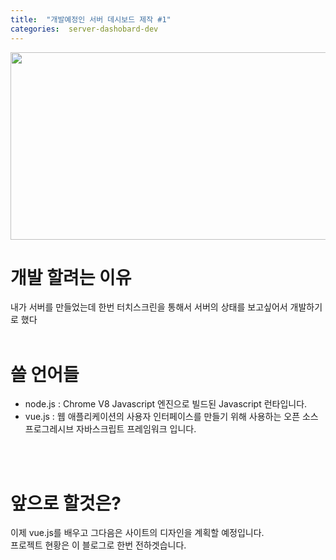 ```yaml
---
title:  "개발예정인 서버 데시보드 제작 #1"
categories:  server-dashobard-dev
---
```


<img src="https://images.unsplash.com/photo-1558494949-ef010cbdcc31?ixlib=rb-1.2.1&ixid=MnwxMjA3fDB8MHxwaG90by1wYWdlfHx8fGVufDB8fHx8&auto=format&fit=crop&w=1634&q=80" width="600" height="300"/>

# 개발 할려는 이유
내가 서버를 만들었는데 한번 터치스크린을 통해서 서버의 상태를 보고싶어서 개발하기로 했다
<br>
<br>

# 쓸 언어들

* node.js : Chrome V8 Javascript 엔진으로 빌드된 Javascript 런타입니다.
* vue.js : 웹 애플리케이션의 사용자 인터페이스를 만들기 위해 사용하는 오픈 소스 프로그레시브 자바스크립트 프레임워크 입니다.
<br>
<br>

# 앞으로 할것은?

이제 vue.js를 배우고 그다음은 사이트의 디자인을 계획할 예정입니다.<br>
프로젝트 현황은 이 블로그로 한번 전하겟습니다.
